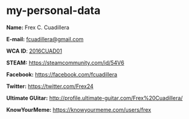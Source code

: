 # my-personal-data

**Name:** Frex C. Cuadillera

**E-mail:** fcuadillera@gmail.com

**WCA ID**: [2016CUAD01]

**STEAM:** https://steamcommunity.com/id/54V6

**Facebook:** https://facebook.com/fcuadillera

**Twitter:** https://twitter.com/Frex24

**Ultimate GUitar:** http://profile.ultimate-guitar.com/Frex%20Cuadillera/

**KnowYourMeme:** https://knowyourmeme.com/users/frex

[2016CUAD01]: <https://www.worldcubeassociation.org/persons/2016CUAD01>
